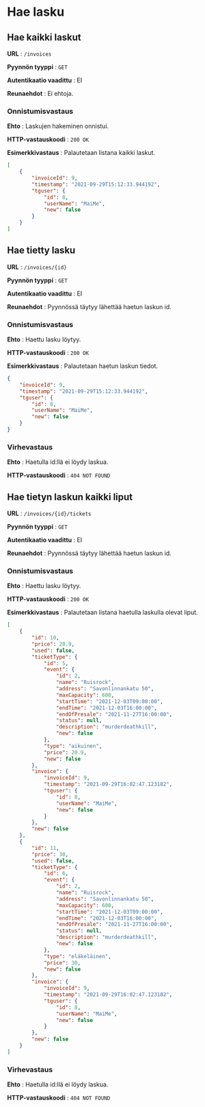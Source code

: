 # Hae lasku

## Hae kaikki laskut

**URL** : `/invoices`

**Pyynnön tyyppi** : `GET`

**Autentikaatio vaadittu** : EI

**Reunaehdot** : Ei ehtoja.

### Onnistumisvastaus

**Ehto** : Laskujen hakeminen onnistui.

**HTTP-vastauskoodi** : `200 OK`

**Esimerkkivastaus** : Palautetaan listana kaikki laskut.
```json
[
    {
        "invoiceId": 9,
        "timestamp": "2021-09-29T15:12:33.944192",
        "tguser": {
            "id": 8,
            "userName": "MaiMe",
            "new": false
        }
    }
]
```

## Hae tietty lasku

**URL** : `/invoices/{id}`

**Pyynnön tyyppi** : `GET`

**Autentikaatio vaadittu** : EI

**Reunaehdot** : Pyynnössä täytyy lähettää haetun laskun id.

### Onnistumisvastaus

**Ehto** : Haettu lasku löytyy.

**HTTP-vastauskoodi** : `200 OK`

**Esimerkkivastaus** : Palautetaan haetun laskun tiedot.

```json
{
    "invoiceId": 9,
    "timestamp": "2021-09-29T15:12:33.944192",
    "tguser": {
        "id": 8,
        "userName": "MaiMe",
        "new": false
    }
}
```

### Virhevastaus

**Ehto** : Haetulla id:llä ei löydy laskua.

**HTTP-vastauskoodi** : `404 NOT FOUND`



## Hae tietyn laskun kaikki liput

**URL** : `/invoices/{id}/tickets`

**Pyynnön tyyppi** : `GET`

**Autentikaatio vaadittu** : EI

**Reunaehdot** : Pyynnössä täytyy lähettää haetun laskun id.

### Onnistumisvastaus

**Ehto** : Haettu lasku löytyy.

**HTTP-vastauskoodi** : `200 OK`

**Esimerkkivastaus** : Palautetaan listana haetulla laskulla olevat liput.

```json
[
    {
        "id": 10,
        "price": 20.9,
        "used": false,
        "ticketType": {
            "id": 5,
            "event": {
                "id": 2,
                "name": "Ruisrock",
                "address": "Savonlinnankatu 50",
                "maxCapacity": 600,
                "startTime": "2021-12-03T09:00:00",
                "endTime": "2021-12-03T16:00:00",
                "endOfPresale": "2021-11-27T16:00:00",
                "status": null,
                "description": "murderdeathkill",
                "new": false
            },
            "type": "aikuinen",
            "price": 20.9,
            "new": false
        },
        "invoice": {
            "invoiceId": 9,
            "timestamp": "2021-09-29T16:02:47.123182",
            "tguser": {
                "id": 8,
                "userName": "MaiMe",
                "new": false
            }
        },
        "new": false
    },
    {
        "id": 11,
        "price": 30,
        "used": false,
        "ticketType": {
            "id": 6,
            "event": {
                "id": 2,
                "name": "Ruisrock",
                "address": "Savonlinnankatu 50",
                "maxCapacity": 600,
                "startTime": "2021-12-03T09:00:00",
                "endTime": "2021-12-03T16:00:00",
                "endOfPresale": "2021-11-27T16:00:00",
                "status": null,
                "description": "murderdeathkill",
                "new": false
            },
            "type": "eläkeläinen",
            "price": 30,
            "new": false
        },
        "invoice": {
            "invoiceId": 9,
            "timestamp": "2021-09-29T16:02:47.123182",
            "tguser": {
                "id": 8,
                "userName": "MaiMe",
                "new": false
            }
        },
        "new": false
    }
]
```

### Virhevastaus

**Ehto** : Haetulla id:llä ei löydy laskua.

**HTTP-vastauskoodi** : `404 NOT FOUND`
